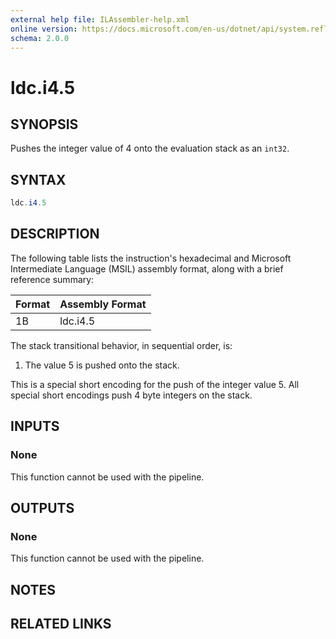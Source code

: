 ```yaml
---
external help file: ILAssembler-help.xml
online version: https://docs.microsoft.com/en-us/dotnet/api/system.reflection.emit.opcodes.ldc_i4_5
schema: 2.0.0
---
```


# ldc.i4.5

## SYNOPSIS

Pushes the integer value of 4 onto the evaluation stack as an `int32`.

## SYNTAX

```powershell
ldc.i4.5
```

## DESCRIPTION

The following table lists the instruction's hexadecimal and Microsoft Intermediate Language (MSIL) assembly format, along with a brief reference summary:

| Format | Assembly Format |
| ------ | --------------- |
| 1B     | ldc.i4.5        |

 The stack transitional behavior, in sequential order, is:

1.  The value 5 is pushed onto the stack.

 This is a special short encoding for the push of the integer value 5. All special short encodings push 4 byte integers on the stack.

## INPUTS

### None

This function cannot be used with the pipeline.

## OUTPUTS

### None

This function cannot be used with the pipeline.

## NOTES

## RELATED LINKS
